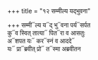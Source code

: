 +++
title = "१२ सम्मील्य यद्भुवना"

+++
सम्मी᳓ल्य य᳓द् भु᳓वना पर्य᳓सर्पत  
कु᳓व स्वित् तात्या᳓ पित᳓रा व आसतुः  
अ᳓शपत यः᳓ कर᳓स्नं व आददे᳓  
यः᳓ प्रा᳓ब्रवीत् प्रो᳓ त᳓स्मा अब्रवीतन